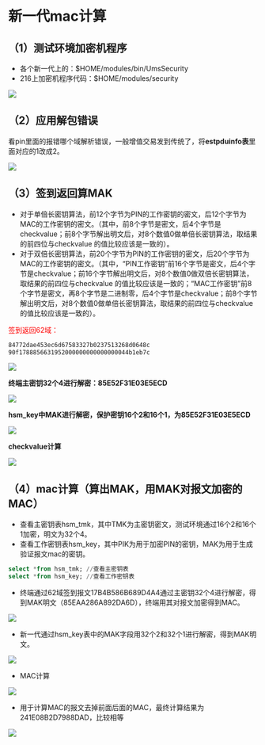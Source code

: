 # 新一代mac计算
## （1）测试环境加密机程序
- 各个新一代上的：$HOME/modules/bin/UmsSecurity   
- 216上加密机程序代码：$HOME/modules/security

<img src="/img/platform/xyd_security.png" data-fancybox="gallery">

## （2）应用解包错误
看pin里面的报错哪个域解析错误，一般增值交易发到传统了，将**estpduinfo表**里面对应的1改成2。

<img src="/img/platform/xyd_pos_decode.png" data-fancybox="gallery">

## （3）签到返回算MAK
- 对于单倍长密钥算法，前12个字节为PIN的工作密钥的密文，后12个字节为MAC的工作密钥的密文。（其中，前8个字节是密文，后4个字节是checkvalue；前8个字节解出明文后，对8个数值0做单倍长密钥算法，取结果的前四位与checkvalue 的值比较应该是一致的）。
- 对于双倍长密钥算法，前20个字节为PIN的工作密钥的密文，后20个字节为MAC的工作密钥的密文。（其中，“PIN工作密钥”前16个字节是密文，后4个字节是checkvalue；前16个字节解出明文后，对8个数值0做双倍长密钥算法，取结果的前四位与checkvalue 的值比较应该是一致的；“MAC工作密钥”前8个字节是密文，再8个字节是二进制零，后4个字节是checkvalue；前8个字节解出明文后，对8个数值0做单倍长密钥算法，取结果的前四位与checkvalue 的值比较应该是一致的）。

<font color="red">签到返回62域：</font>

```bash
84772dae453ec6d67583327b0237513268d0648c
90f1788856631952000000000000000044b1eb7c
```
<img src="/img/platform/xyd_62.png" data-fancybox="gallery">

**终端主密钥32个4进行解密：85E52F31E03E5ECD**

<img src="/img/platform/xyd_32_4.png" data-fancybox="gallery">

**hsm_key中MAK进行解密，保护密钥16个2和16个1，为85E52F31E03E5ECD**

<img src="/img/platform/xyd_mak_decode.png" data-fancybox="gallery">

**checkvalue计算**

<img src="/img/platform/xyd_checkvalue.png" data-fancybox="gallery">

## （4）mac计算（算出MAK，用MAK对报文加密的MAC）
- 查看主密钥表hsm_tmk，其中TMK为主密钥密文，测试环境通过16个2和16个1加密，明文为32个4。
- 查看工作密钥表hsm_key，其中PIK为用于加密PIN的密钥，MAK为用于生成验证报文mac的密钥。

```sql
select *from hsm_tmk; //查看主密钥表
select *from hsm_key; //查看工作密钥表
```
- 终端通过62域签到报文17B4B586B689D4A4通过主密钥32个4进行解密，得到MAK明文（85EAA286A892DA6D），终端用其对报文加密得到MAC。

<img src="/img/platform/xyd_encode_mac.png" data-fancybox="gallery">

- 新一代通过hsm_key表中的MAK字段用32个2和32个1进行解密，得到MAK明文。

<img src="/img/platform/xyd_encode_mac.png" data-fancybox="gallery">

- MAC计算

<img src="/img/platform/xyd_mac.png" data-fancybox="gallery">

- 用于计算MAC的报文去掉前面后面的MAC，最终计算结果为241E08B2D7988DAD，比较相等

<img src="/img/platform/xyd_mac_equals.png" data-fancybox="gallery">
